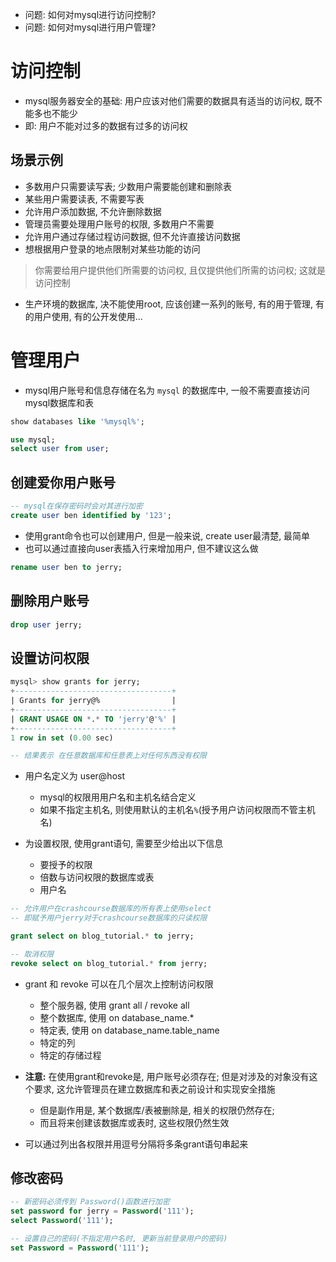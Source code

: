 + 问题: 如何对mysql进行访问控制?
+ 问题: 如何对mysql进行用户管理?

# 访问控制

+ mysql服务器安全的基础: 用户应该对他们需要的数据具有适当的访问权, 既不能多也不能少
+ 即: 用户不能对过多的数据有过多的访问权

## 场景示例

+ 多数用户只需要读写表; 少数用户需要能创建和删除表
+ 某些用户需要读表, 不需要写表
+ 允许用户添加数据, 不允许删除数据
+ 管理员需要处理用户账号的权限, 多数用户不需要
+ 允许用户通过存储过程访问数据, 但不允许直接访问数据
+ 想根据用户登录的地点限制对某些功能的访问

> 你需要给用户提供他们所需要的访问权, 且仅提供他们所需的访问权; 这就是访问控制

+ 生产环境的数据库, 决不能使用root, 应该创建一系列的账号, 有的用于管理, 有的用户使用, 有的公开发使用...

# 管理用户

+ mysql用户账号和信息存储在名为 `mysql` 的数据库中, 一般不需要直接访问mysql数据库和表

```sql
show databases like '%mysql%';

use mysql;
select user from user;
```

## 创建爱你用户账号

```sql
-- mysql在保存密码时会对其进行加密
create user ben identified by '123';
```

+ 使用grant命令也可以创建用户, 但是一般来说, create user最清楚, 最简单
+ 也可以通过直接向user表插入行来增加用户, 但不建议这么做

```sql
rename user ben to jerry;
```

## 删除用户账号

```sql
drop user jerry;
```

## 设置访问权限

```sql
mysql> show grants for jerry;
+-----------------------------------+
| Grants for jerry@%                |
+-----------------------------------+
| GRANT USAGE ON *.* TO 'jerry'@'%' |
+-----------------------------------+
1 row in set (0.00 sec)

-- 结果表示 在任意数据库和任意表上对任何东西没有权限
```

+ 用户名定义为 user@host
    + mysql的权限用用户名和主机名结合定义
    + 如果不指定主机名, 则使用默认的主机名`%`(授予用户访问权限而不管主机名)

+ 为设置权限, 使用grant语句, 需要至少给出以下信息
    + 要授予的权限
    + 倍数与访问权限的数据库或表
    + 用户名

```sql
-- 允许用户在crashcourse数据库的所有表上使用select
-- 即赋予用户jerry对于crashcourse数据库的只读权限

grant select on blog_tutorial.* to jerry;

-- 取消权限
revoke select on blog_tutorial.* from jerry;
```

+ grant 和 revoke 可以在几个层次上控制访问权限
    + 整个服务器, 使用 grant all / revoke all
    + 整个数据库, 使用 on database_name.*
    + 特定表, 使用 on database_name.table_name
    + 特定的列
    + 特定的存储过程

+ **注意:** 在使用grant和revoke是, 用户账号必须存在; 但是对涉及的对象没有这个要求, 这允许管理员在建立数据库和表之前设计和实现安全措施
    + 但是副作用是, 某个数据库/表被删除是, 相关的权限仍然存在;
    + 而且将来创建该数据库或表时, 这些权限仍然生效

+ 可以通过列出各权限并用逗号分隔将多条grant语句串起来

## 修改密码

```sql
-- 新密码必须传到 Password()函数进行加密
set password for jerry = Password('111');
select Password('111');

-- 设置自己的密码(不指定用户名时, 更新当前登录用户的密码)
set Password = Password('111');
```




